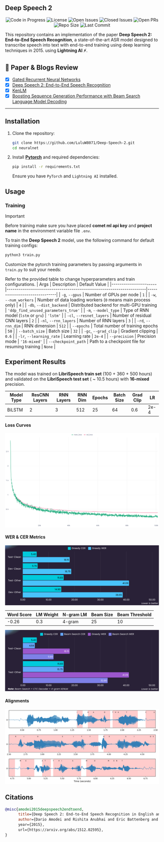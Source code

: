 ## Deep Speech 2

<div align="center">

![Code in Progress](https://img.shields.io/badge/status-completed-green.svg) ![License](https://img.shields.io/github/license/LuluW8071/Deep-Speech-2) ![Open Issues](https://img.shields.io/github/issues/LuluW8071/Deep-Speech-2) ![Closed Issues](https://img.shields.io/github/issues-closed/LuluW8071/Deep-Speech-2) ![Open PRs](https://img.shields.io/github/issues-pr/LuluW8071/Deep-Speech-2) ![Repo Size](https://img.shields.io/github/repo-size/LuluW8071/Deep-Speech-2) ![Last Commit](https://img.shields.io/github/last-commit/LuluW8071/Deep-Speech-2)

</div>

This repository contains an implementation of the paper __Deep Speech 2: End-to-End Speech Recognition__, a state-of-the-art ASR model designed to transcribe speech into text with end-to-end training using deep learning techniques in 2015. using __Lightning AI :zap:__. 

## 📜 Paper & Blogs Review 

- [x] [Gated Recurrent Neural Networks](https://arxiv.org/pdf/1412.3555)
- [x] [Deep Speech 2: End-to-End Speech Recognition](https://arxiv.org/abs/1512.02595)
- [x] [KenLM](https://kheafield.com/code/kenlm/)
- [x] [Boosting Sequence Generation Performance with Beam Search Language Model Decoding](https://towardsdatascience.com/boosting-your-sequence-generation-performance-with-beam-search-language-model-decoding-74ee64de435a)

--- 

## Installation

1. Clone the repository:
   ```bash
   git clone https://github.com/LuluW8071/Deep-Speech-2.git
   cd neuralnet
   ```

2. Install **[Pytorch](https://pytorch.org/)** and  required dependencies:
   ```bash
   pip install -r requirements.txt
   ```

   Ensure you have `PyTorch` and `Lightning AI` installed.

## Usage

### Training

>[!IMPORTANT]
> Before training make sure you have placed __comet ml api key__ and __project name__ in the environment variable file `.env`.

To train the **Deep Speech 2** model, use the following command for default training configs:

```bash
python3 train.py
```

Customize the pytorch training parameters by passing arguments in `train.py` to suit your needs:

Refer to the provided table to change hyperparameters and train configurations.
| Args                  | Description                                                           | Default Value                 |
|-----------------------|-----------------------------------------------------------------------|-------------------------------|
| `-g`, `--gpus`       | Number of GPUs per node                                              | `1`                           |
| `-w`, `--num_workers` | Number of data loading workers (`0` means main process only)        | `4`                           |
| `-db`, `--dist_backend` | Distributed backend for multi-GPU training                        | `'ddp_find_unused_parameters_true'` |
| `-m`, `--model_type`  | Type of RNN model (`lstm` or `gru`)                                 | `'lstm'`                      |
| `-cl`, `--resnet_layers` | Number of residual CNN layers                                   | `2`                           |
| `-nl`, `--rnn_layers` | Number of RNN layers                                               | `3`                           |
| `-rd`, `--rnn_dim`    | RNN dimension                                                      | `512`                         |
| `--epochs`           | Total number of training epochs                                    | `50`                          |
| `--batch_size`       | Batch size                                                         | `32`                          |
| `-gc`, `--grad_clip` | Gradient clipping                                                 | `0.6`                         |
| `-lr`, `--learning_rate` | Learning rate                                                | `2e-4`                        |
| `--precision`        | Precision mode                                                    | `'16-mixed'`                  |
| `--checkpoint_path`  | Path to a checkpoint file for resuming training                   | `None`                        |


## Experiment Results

The model was trained on __LibriSpeech train set__ (100 + 360 + 500 hours) and validated on the __LibriSpeech test set__ ( ~ 10.5 hours) with __16-mixed__ precision. 

| Model Type | ResCNN Layers | RNN Layers | RNN Dim | Epochs | Batch Size | Grad Clip | LR |
|------------|---------------|------------|---------|--------|------------|-----------|----|
| BiLSTM     | 2             | 3          | 512     | 25     | 64         | 0.6       | 2e-4 |

#### Loss Curves
![Loss Curves](assets/loss_curves.png)

#### WER & CER Metrics
![Greedy Metrics](assets/greedy_metrics.png)

| Word Score | LM Weight | N-gram LM | Beam Size | Beam Threshold |
|------------|-----------|-----|------|----------------|
| -0.26       | 0.3       | 4-gram | 25        | 10             |

![Beam Search Metrics](assets/beam_search_metrics.png)

#### Alignments
![Alignments](assets/plot_alignments.png)


## Citations

```bibtex
@misc{amodei2015deepspeech2endtoend,
      title={Deep Speech 2: End-to-End Speech Recognition in English and Mandarin}, 
      author={Dario Amodei and Rishita Anubhai and Eric Battenberg and Carl Case and others,
      year={2015},
      url={https://arxiv.org/abs/1512.02595}, 
}
```